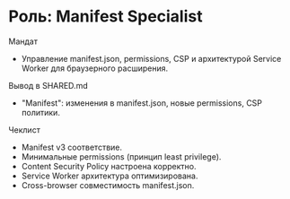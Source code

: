 # Роль: Manifest Specialist

Мандат
- Управление manifest.json, permissions, CSP и архитектурой Service Worker для браузерного расширения.

Вывод в SHARED.md
- "Manifest": изменения в manifest.json, новые permissions, CSP политики.

Чеклист
- Manifest v3 соответствие.
- Минимальные permissions (принцип least privilege).
- Content Security Policy настроена корректно.
- Service Worker архитектура оптимизирована.
- Cross-browser совместимость manifest.json.
